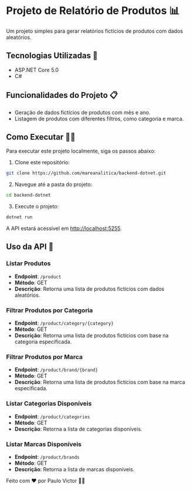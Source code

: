 # Projeto de Relatório de Produtos 📊

Um projeto simples para gerar relatórios fictícios de produtos com dados aleatórios.

## Tecnologias Utilizadas 🚀

- ASP.NET Core 5.0
- C#

## Funcionalidades do Projeto 📋

- Geração de dados fictícios de produtos com mês e ano.
- Listagem de produtos com diferentes filtros, como categoria e marca.

## Como Executar 🏃‍♂️

Para executar este projeto localmente, siga os passos abaixo:

1. Clone este repositório:

```bash
git clone https://github.com/mareanalitica/backend-dotnet.git
```

2. Navegue até a pasta do projeto:

```bash
cd backend-dotnet
```

3. Execute o projeto:

```bash
dotnet run
```

A API estará acessível em [http://localhost:5255](http://localhost:5255).

## Uso da API 📝

### Listar Produtos

- **Endpoint**: `/product`
- **Método**: GET
- **Descrição**: Retorna uma lista de produtos fictícios com dados aleatórios.

### Filtrar Produtos por Categoria

- **Endpoint**: `/product/category/{category}`
- **Método**: GET
- **Descrição**: Retorna uma lista de produtos fictícios com base na categoria especificada.

### Filtrar Produtos por Marca

- **Endpoint**: `/product/brand/{brand}`
- **Método**: GET
- **Descrição**: Retorna uma lista de produtos fictícios com base na marca especificada.

### Listar Categorias Disponíveis

- **Endpoint**: `/product/categories`
- **Método**: GET
- **Descrição**: Retorna a lista de categorias disponíveis.

### Listar Marcas Disponíveis

- **Endpoint**: `/product/brands`
- **Método**: GET
- **Descrição**: Retorna a lista de marcas disponíveis.


Feito com ❤️ por Paulo Victor 👨‍💻